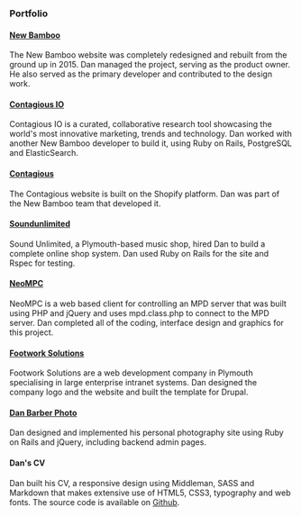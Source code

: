 ### Portfolio

#### [New Bamboo](https://www.new-bamboo.co.uk)

The New Bamboo website was completely redesigned and rebuilt from the ground up
in 2015. Dan managed the project, serving as the product owner. He also served
as the primary developer and contributed to the design work.

#### [Contagious IO](https://www.contagious.io)

Contagious IO is a curated, collaborative research tool showcasing the world's
most innovative marketing, trends and technology. Dan worked with another New
Bamboo developer to build it, using Ruby on Rails, PostgreSQL and
ElasticSearch.

#### [Contagious](https://www.contagious.com)

The Contagious website is built on the Shopify platform. Dan was part of the
New Bamboo team that developed it.

#### [Soundunlimited](http://www.soundunlimited.co.uk)

Sound Unlimited, a Plymouth-based music shop, hired Dan to build a complete
online shop system. Dan used Ruby on Rails for the site and Rspec for testing.

#### [NeoMPC](http://pixelhum.com/neompc)

NeoMPC is a web based client for controlling an MPD server that was built using
PHP and jQuery and uses mpd.class.php to connect to the MPD server. Dan
completed all of the coding, interface design and graphics for this project.

#### [Footwork Solutions](http://web.archive.org/web/20081016050612/http://www.footworksolutions.co.uk/)

Footwork Solutions are a web development company in Plymouth specialising in
large enterprise intranet systems. Dan designed the company logo and the
website and built the template for Drupal.

#### [Dan Barber Photo](http://danbarberphoto.com)

Dan designed and implemented his personal photography site using Ruby on Rails
and jQuery, including backend admin pages.

#### Dan's CV

Dan built his CV, a responsive design using Middleman, SASS and Markdown that
makes extensive use of HTML5, CSS3, typography and web fonts. The source code
is available on [Github](https://github.com/danbee/cv).
